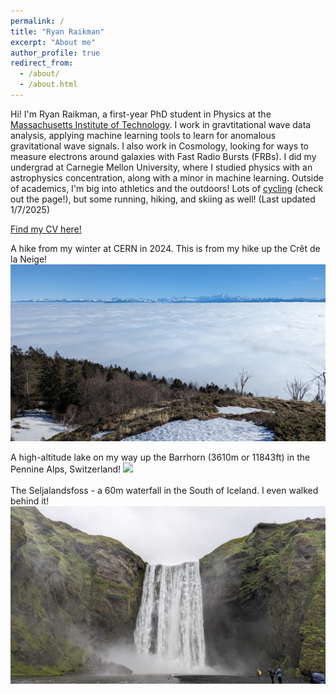 ```yaml
---
permalink: /
title: "Ryan Raikman"
excerpt: "About me"
author_profile: true
redirect_from: 
  - /about/
  - /about.html
---
```


Hi! I'm Ryan Raikman, a first-year PhD student in Physics at the [Massachusetts Institute of Technology](https://physics.mit.edu/). I work in gravtitational wave data analysis, applying machine learning tools to learn for anomalous gravitational wave signals. I also work in Cosmology, looking for ways to measure electrons around galaxies with Fast Radio Bursts (FRBs). 
I did my undergrad at Carnegie Mellon University, where I studied physics with an astrophysics concentration, along with a minor in machine learning. Outside of academics, I'm big into athletics and the outdoors! Lots of [cycling](https://rraikman.github.io/cycling) (check out the page!), but some running, hiking, and skiing as well! (Last updated 1/7/2025)

[Find my CV here!](http://rraikman.github.io/files/CV_final.pdf) 

A hike from my winter at CERN in 2024. This is from my hike up the Crêt de la Neige! 
<img src='/images/winter_2024_hike.jpg'> <br>

A high-altitude lake on my way up the Barrhorn (3610m or 11843ft) in the Pennine Alps, Switzerland! 
<img src='/images/barrhorn_lake.jpg'> <br>
<br>
The Seljalandsfoss - a 60m waterfall in the South of Iceland. I even walked behind it! 
<img src='/images/iceland_waterfall.jpg'>